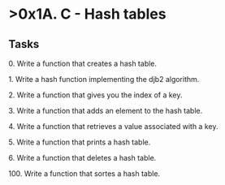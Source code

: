 <h1>>0x1A. C - Hash tables</h1>
<h2>Tasks</h2>
<p>0. Write a function that creates a hash table.</p>
<p>1. Write a hash function implementing the djb2 algorithm.</p>
<p>2. Write a function that gives you the index of a key.</p>
<p>3. Write a function that adds an element to the hash table.</p>
<p>4. Write a function that retrieves a value associated with a key.</p>
<p>5. Write a function that prints a hash table.</p>
<p>6. Write a function that deletes a hash table.</p>
<p>100. Write a function that sortes a hash table.</p>
